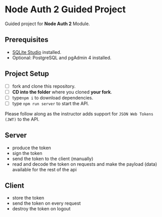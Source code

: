 # Node Auth 2 Guided Project

Guided project for **Node Auth 2** Module.

## Prerequisites

- [SQLite Studio](https://sqlitestudio.pl/index.rvt?act=download) installed.
- Optional: PostgreSQL and pgAdmin 4 installed.

## Project Setup

- [ ] fork and clone this repository.
- [ ] **CD into the folder** where you cloned **your fork**.
- [ ] type`npm i` to download dependencies.
- [ ] type `npm run server` to start the API.

Please follow along as the instructor adds support for `JSON Web Tokens (JWT)` to the API.

## Server

- produce the token
- sign the token
- send the token to the client (manually)
- read and decode the token on requests and make the payload (data) available for the rest of the api

## Client

- store the token
- send the token on every request
- destroy the token on logout

